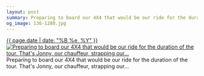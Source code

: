 ```yaml
---
layout: post
summary: Preparing to board our 4X4 that would be our ride for the duration of the tour. That&#x27;s Jonny, our chauffeur, strapping our...
og_image: 136-1280.jpg
---
```


<p>
  <time><a href="/136">{{ page.date | date: "%B %e, %Y" }}</a></time>
  <a href="/136"><img src="{{ site.assets_url }}/136-640.jpg" srcset="{{ site.assets_url }}/136-1280.jpg 1280w, {{ site.assets_url }}/136-960.jpg 960w, {{ site.assets_url }}/136-640.jpg 640w, {{ site.assets_url }}/136-320.jpg 320w" sizes="(min-width: 700px) 50vw, calc(100vw - 2rem)" alt="Preparing to board our 4X4 that would be our ride for the duration of the tour. That&#x27;s Jonny, our chauffeur, strapping our..." /></a>
  <span>Preparing to board our 4X4 that would be our ride for the duration of the tour. That&#x27;s Jonny, our chauffeur, strapping our...</span>
</p>
